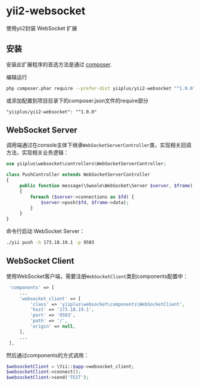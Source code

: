 # yii2-websocket
使用yii2封装 WebSocket 扩展

## 安装

安装此扩展程序的首选方法是通过 [composer](http://getcomposer.org/download/).

编辑运行

```bash
php composer.phar require --prefer-dist yiiplus/yii2-websocket "^1.0.0"
```

或添加配置到项目目录下的composer.json文件的require部分

```
"yiiplus/yii2-websocket": "^1.0.0"
```

## WebSocket Server

调用端通过在console主体下继承`WebSocketServerController`类，实现相关回调方法，实现相关业务逻辑：

```php
use yiiplus\websocket\controllers\WebSocketServerController;

class PushController extends WebSocketServerController
{
     public function message(\Swoole\WebSocket\Server $server, $frame) 
     {
         foreach ($server->connections as $fd) {
             $server->push($fd, $frame->data);
         }
     }  
}
```

命令行启动 WebSocket Server：

```bash
./yii push -h 173.18.19.1 -p 9503
```

## WebSocket Client

使用WebSocket客户端，需要注册`WebSocketClient`类到components配置中：

```php
 'components' => [
     ...
     'websocket_client' => [
         'class' => 'yiiplus\websocket\components\WebSocketClient',
         'host' => '173.18.19.1',
         'port' => '9503',
         'path' => '/',
         'origin' => null,
     ],
     ...
 ],
```

然后通过components的方式调用：

```php
$websocketClient = \Yii::$app->websocket_client;
$websocketClient->connect();
$websocketClient->send('TEST');
```
